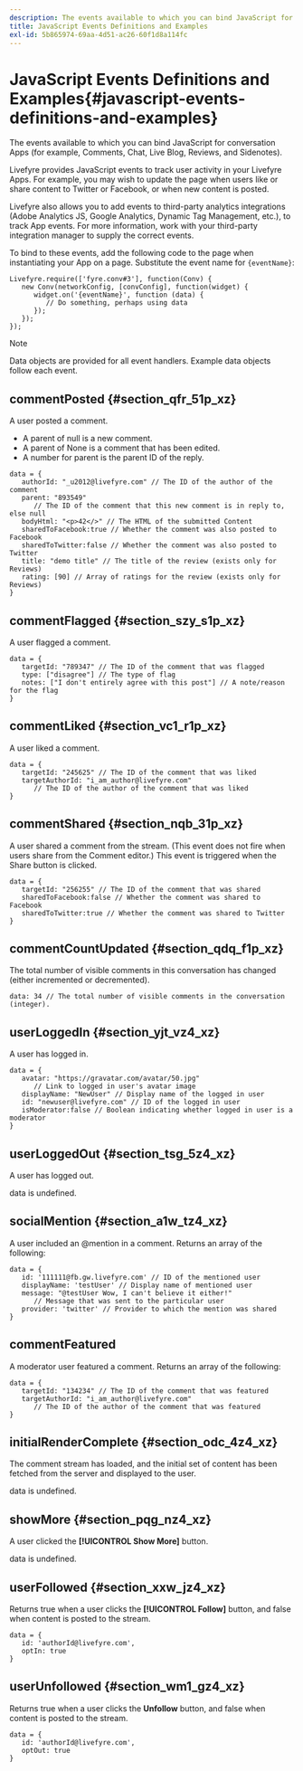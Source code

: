 ```yaml
---
description: The events available to which you can bind JavaScript for conversation Apps (for example, Comments, Chat, Live Blog, Reviews, and Sidenotes).
title: JavaScript Events Definitions and Examples
exl-id: 5b865974-69aa-4d51-ac26-60f1d8a114fc
---
```

# JavaScript Events Definitions and Examples{#javascript-events-definitions-and-examples}

The events available to which you can bind JavaScript for conversation Apps (for example, Comments, Chat, Live Blog, Reviews, and Sidenotes).

Livefyre provides JavaScript events to track user activity in your Livefyre Apps. For example, you may wish to update the page when users like or share content to Twitter or Facebook, or when new content is posted.

Livefyre also allows you to add events to third-party analytics integrations (Adobe Analytics JS, Google Analytics, Dynamic Tag Management, etc.), to track App events. For more information, work with your third-party integration manager to supply the correct events.

To bind to these events, add the following code to the page when instantiating your App on a page. Substitute the event name for `{eventName}`:

```
Livefyre.require(['fyre.conv#3'], function(Conv) { 
   new Conv(networkConfig, [convConfig], function(widget) { 
      widget.on('{eventName}', function (data) { 
         // Do something, perhaps using data 
      }); 
   }); 
});
```

>[!NOTE]
>
>Data objects are provided for all event handlers. Example data objects follow each event.

## commentPosted {#section_qfr_51p_xz}

A user posted a comment.

* A parent of null is a new comment.
* A parent of None is a comment that has been edited.
* A number for parent is the parent ID of the reply.

```
data = { 
   authorId: "_u2012@livefyre.com" // The ID of the author of the comment  
   parent: "893549"  
      // The ID of the comment that this new comment is in reply to, else null 
   bodyHtml: "<p>42</>" // The HTML of the submitted Content 
   sharedToFacebook:true // Whether the comment was also posted to Facebook 
   sharedToTwitter:false // Whether the comment was also posted to Twitter 
   title: "demo title" // The title of the review (exists only for Reviews) 
   rating: [90] // Array of ratings for the review (exists only for Reviews) 
} 

```

## commentFlagged {#section_szy_s1p_xz}

A user flagged a comment.

```
data = { 
   targetId: "789347" // The ID of the comment that was flagged 
   type: ["disagree"] // The type of flag 
   notes: ["I don't entirely agree with this post"] // A note/reason for the flag 
}
```

## commentLiked {#section_vc1_r1p_xz}

A user liked a comment.

```
data = { 
   targetId: "245625" // The ID of the comment that was liked 
   targetAuthorId: "i_am_author@livefyre.com"  
      // The ID of the author of the comment that was liked 
} 

```

## commentShared {#section_nqb_31p_xz}

A user shared a comment from the stream. (This event does not fire when users share from the Comment editor.) This event is triggered when the Share button is clicked.

```
data = { 
   targetId: "256255" // The ID of the comment that was shared 
   sharedToFacebook:false // Whether the comment was shared to Facebook 
   sharedToTwitter:true // Whether the comment was shared to Twitter 
}
```

## commentCountUpdated {#section_qdq_f1p_xz}

The total number of visible comments in this conversation has changed (either incremented or decremented).

```
data: 34 // The total number of visible comments in the conversation (integer). 

```

## userLoggedIn {#section_yjt_vz4_xz}

A user has logged in.

```
data = { 
   avatar: "https://gravatar.com/avatar/50.jpg"  
      // Link to logged in user's avatar image 
   displayName: "NewUser" // Display name of the logged in user 
   id: "newuser@livefyre.com" // ID of the logged in user 
   isModerator:false // Boolean indicating whether logged in user is a moderator 
}
```

## userLoggedOut {#section_tsg_5z4_xz}

A user has logged out.

data is undefined.

## socialMention {#section_a1w_tz4_xz}

A user included an @mention in a comment. Returns an array of the following:

```
data = { 
   id: '111111@fb.gw.livefyre.com' // ID of the mentioned user 
   displayName: 'testUser' // Display name of mentioned user 
   message: "@testUser Wow, I can't believe it either!"  
      // Message that was sent to the particular user 
   provider: 'twitter' // Provider to which the mention was shared 
} 

```

## commentFeatured

A moderator user featured a comment. Returns an array of the following:

```
data = { 
   targetId: "134234" // The ID of the comment that was featured 
   targetAuthorId: "i_am_author@livefyre.com"  
      // The ID of the author of the comment that was featured 
}
```

## initialRenderComplete {#section_odc_4z4_xz}

The comment stream has loaded, and the initial set of content has been fetched from the server and displayed to the user.

data is undefined.

## showMore {#section_pqg_nz4_xz}

A user clicked the **[!UICONTROL Show More]** button.

data is undefined.

## userFollowed {#section_xxw_jz4_xz}

Returns true when a user clicks the **[!UICONTROL Follow]** button, and false when content is posted to the stream.

```
data = { 
   id: 'authorId@livefyre.com', 
   optIn: true 
}
```

## userUnfollowed {#section_wm1_gz4_xz}

Returns true when a user clicks the **Unfollow** button, and false when content is posted to the stream.

```
data = { 
   id: 'authorId@livefyre.com', 
   optOut: true 
}
```
